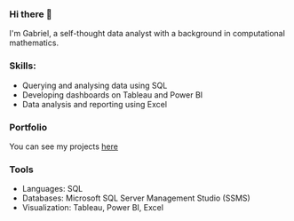 ### Hi there 👋


I'm Gabriel, a self-thought data analyst with a background in computational mathematics.

### Skills:
* Querying and analysing data using SQL
* Developing dashboards on Tableau and Power BI
* Data analysis and reporting using Excel

### Portfolio
You can see my projects [here]()


### Tools
- Languages: SQL
- Databases: Microsoft SQL Server Management Studio (SSMS)
- Visualization: Tableau, Power BI, Excel


